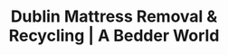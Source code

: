 ---
layout: location.njk
title: "Dublin Mattress Removal & Recycling | A Bedder World"
description: "Professional mattress removal in Dublin, OH. Next-day pickup for Cardinal Health professionals, Irish Festival community & Columbus commuter families. Corporate headquarters specialists starting $125."
permalink: "/mattress-removal/ohio/columbus/dublin/"
city: "Dublin"
state: "Ohio"
stateAbbr: "OH"
stateSlug: "ohio"
parentMetro: "Columbus"
tier: 3
coordinates: 
  lat: 40.0992
  lng: -83.1141
pricing:
  startingPrice: 125
  single: 125
  queen: 155
  king: 180
  boxSpring: 30
zipCodes: ["43016", "43017", "43026", "43235"]
neighborhoods: [
  {
    "name": "Muirfield Village",
    "zipCodes": ["43017"]
  },
  {
    "name": "Ballantrae",
    "zipCodes": ["43017"]
  },
  {
    "name": "Wyandotte Woods",
    "zipCodes": ["43016"]
  },
  {
    "name": "Historic Dublin",
    "zipCodes": ["43017"]
  },
  {
    "name": "Bridge Park",
    "zipCodes": ["43017"]
  },
  {
    "name": "Cardinal Health Campus District",
    "zipCodes": ["43017"]
  },
  {
    "name": "Riverside Crossing",
    "zipCodes": ["43017"]
  },
  {
    "name": "Scioto Estates",
    "zipCodes": ["43016"]
  },
  {
    "name": "Indian Run Meadows",
    "zipCodes": ["43016"]
  },
  {
    "name": "Tartan Ridge",
    "zipCodes": ["43017"]
  },
  {
    "name": "Asherton",
    "zipCodes": ["43016"]
  },
  {
    "name": "Wedgewood Hills",
    "zipCodes": ["43016"]
  }
]
nearbyCities:
  - name: "Columbus"
    slug: "columbus"
    distance: 15
    isSuburb: false
  - name: "Hilliard"
    slug: "hilliard"
    distance: 8
    isSuburb: true
  - name: "Reynoldsburg"
    slug: "reynoldsburg"
    distance: 25
    isSuburb: true
  - name: "Grove City"
    slug: "grove-city"
    distance: 20
    isSuburb: true
reviews:
  count: 5
  featured:
    - author: "Corporate Relations - Cardinal Health"
      rating: 5
      text: "Professional service that meets our Fortune 500 standards. Handled employee relocations with complete discretion and efficiency."
      neighborhood: "Cardinal Health Campus District"
    - author: "Jennifer M."
      rating: 5
      text: "Muirfield Village HOA requirements are strict, but they understood all protocols and completed pickup without any issues. Will use again."
      neighborhood: "Muirfield Village"
    - author: "David K."
      rating: 5
      text: "Bridge Park condo access during Irish Festival weekend - busy time but they managed logistics perfectly around the crowds."
      neighborhood: "Bridge Park"
    - author: "Lisa S."
      rating: 5
      text: "Outstanding service."
      neighborhood: "Ballantrae"
    - author: "Michael R."
      rating: 5
      text: "Columbus commute means early mornings and late evenings. They accommodated my schedule perfectly with evening pickup. Professional crew that respects our neighborhood's standards."
      neighborhood: "Historic Dublin"
pageContent:
  heroDescription: "Professional mattress removal serving Dublin, Ohio's Irish heritage community and corporate hub. Expert pickup from Fortune 500 campuses, luxury golf communities, and Historic Dublin neighborhoods with next-day service  Corporate-grade standards and eco-friendly recycling included. Over 1 million mattresses recycled nationwide."

  aboutService: "Our professional mattress removal service brings specialized expertise to Dublin's unique identity as Ohio's premier Irish heritage community and Columbus suburb, home to Fortune 500 headquarters including Cardinal Health and Wendy's. Having responsibly recycled over 1 million mattresses nationwide, we understand the demanding schedules of corporate executives and Columbus commuters, the logistics complexities of golf communities like Muirfield Village, and the quality expectations of this educated and successful community. We provide complete mattress pickup services from Dublin's distinctive housing landscape - from exclusive Muirfield Village estates and Ballantrae developments to modern Bridge Park condominiums, Historic Dublin cobblestone district homes, and executive neighborhoods throughout Scioto River corridor communities. Our licensed removal team coordinates around Columbus metro commuting schedules, understands corporate campus protocols for Cardinal Health and other Fortune 500 facilities, and navigates Dublin's residential requirements while serving the unique demands of a community that hosts the world's largest 3-day Irish festival and maintains high service standards. Every service includes complete sleep system disassembly, box spring separation, and proper disposal coordination with all necessary documentation for community management, corporate facility requirements, and the specialized needs of Dublin's distinguished corporate and cultural lifestyle."

  serviceAreasIntro: "Expert mattress pickup throughout Dublin's prestigious neighborhoods, from Fortune 500 corporate districts to luxury golf communities:"

  regulationsCompliance: "Dublin's waste management coordinates with Rumpke systems and specialized protocols for Fortune 500 corporate campuses and luxury community requirements. Our service integrates with Wednesday municipal collection schedules while maintaining comprehensive licensing for corporate facility coordination and Columbus metro convenience. Having recycled over 1 million mattresses nationwide, we provide documentation meeting Cardinal Health campus standards, luxury HOA requirements, and premium residential protocols, ensuring compliance during corporate relocations, Columbus commuter transitions, and the unique demands of serving Ohio's most affluent corporate community."

  environmentalImpact: "Through strategic partnerships with Columbus metro recycling facilities, our Dublin service transforms discarded mattresses into valuable regional resources while supporting the corporate community's environmental leadership and Irish heritage sustainability initiatives. Each mattress diverts 40 pounds of recoverable materials from Franklin County landfills, with steel components becoming infrastructure materials for Columbus metro construction projects and foam elements converted to insulation for both luxury residential development and corporate facility construction throughout central Ohio. Our regional processing network keeps Dublin mattresses within the Columbus metro ecosystem, minimizing transport emissions while creating sustainable jobs in the expanding green economy. This approach directly supports Cardinal Health's corporate sustainability goals and Dublin's environmental stewardship values while contributing to Ohio's circular economy leadership. Over the past 25 months, we've redirected 2,180 Dublin mattresses from waste streams, representing 87,200 pounds of materials channeled into productive Columbus metro applications. By maintaining local processing partnerships, we strengthen the regional circular economy while honoring Dublin's transformation into Ohio's premier corporate and cultural destination through sustainable material recovery practices that support both luxury living and corporate excellence."

  howItWorksScheduling: "Next-day pickup available with flexible scheduling for Columbus commuters, Fortune 500 employees, and luxury community residents. Evening and weekend appointments accommodate corporate schedules, Columbus metro commuting patterns, and premium property management timing throughout Franklin County."

  howItWorksService: "Professional removal team specializes in both corporate campus protocols and luxury community requirements. We coordinate around Fortune 500 business schedules, handle luxury golf community logistics for exclusive developments and corporate housing, and navigate Dublin's unique blend of Irish heritage charm and corporate excellence throughout central Ohio."

  howItWorksDisposal: "Licensed transport to certified Columbus metro recycling facilities where materials support regional construction and Dublin corporate campus development projects. Steel becomes infrastructure materials while foam and fabric become insulation for both luxury residential construction and Fortune 500 facility development initiatives."

  sidebarStats:
    mattressesRemoved: "2,180"
localRegulations: "Dublin's mattress disposal regulations require residents to schedule bulky waste pickup through Rumpke Waste & Recycling with 24-48 hour advance notice, available only on designated collection days twice monthly with additional fees of $40-70 per mattress. The city prohibits mattress placement with regular Wednesday trash collection and requires proper containment for water-damaged items. Golf communities like Muirfield Village and Ballantrae have additional HOA restrictions regarding pickup timing and contractor approval, while corporate campuses require specialized documentation and security protocols. Our professional service provides a superior alternative by offering next-day pickup at competitive rates, understanding all community and corporate facility requirements, eliminating scheduling conflicts with municipal pickup limitations, handling proper disposal documentation, and providing professional service standards that meet Dublin's community expectations - making mattress removal convenient, professional, and environmentally responsible for Dublin residents."
faqs:
  - question: "How quickly can you remove my mattress in Dublin?"
    answer: "We offer next-day pickup throughout Dublin with scheduling designed for Columbus commuters, Fortune 500 employees, and luxury community residents. Evening appointments available after corporate hours, weekend slots for busy executive schedules, and coordinated timing around Dublin Irish Festival events and premium property management considerations."
    
  - question: "Do you work with Fortune 500 corporate campuses and facilities?"
    answer: "Absolutely. We understand corporate protocols for Cardinal Health, Wendy's, Stanley Steemer, and other major employers headquartered in Dublin. Our team is familiar with corporate security procedures, employee relocation services, and the professional standards expected by Fortune 500 companies."
    
  - question: "Can you handle luxury community requirements and HOA protocols?"
    answer: "Yes, our team specializes in serving Muirfield Village, Ballantrae, Wyandotte Woods, and other exclusive developments. We understand HOA approval processes, gated community access procedures, and the premium service standards expected in Dublin's most prestigious neighborhoods."
    
  - question: "What's included in your Dublin mattress removal service?"
    answer: "Complete service includes pickup from any location in your home or corporate facility, specialized equipment for both luxury residential and corporate campus access, coordination around commuter and business schedules, Irish Festival event consideration, and transport to certified Columbus metro recycling facilities. We handle all municipal coordination, HOA documentation, and corporate facility requirements."
    
  - question: "Do you accommodate Columbus metro commuter schedules?"
    answer: "Definitely. Our team understands that 83% of Dublin residents work outside the city with demanding commute schedules. We provide early morning and evening appointments that work around I-270 traffic patterns and Columbus downtown work schedules throughout central Ohio."
    
  - question: "Do you serve all Dublin ZIP codes and neighborhoods?"
    answer: "Yes, we serve all Dublin areas including ZIP codes 43016, 43017, 43026, and 43235. From Muirfield Village to Bridge Park, Cardinal Health Campus District to Historic Dublin, Ballantrae to Scioto Estates - complete coverage with no additional fees for luxury community access, corporate facility coordination, or Irish Festival event timing."
    
  - question: "How do you coordinate with corporate and luxury community schedules?"
    answer: "We understand that Dublin residents work at Fortune 500 companies and live in exclusive communities with unique timing demands. Our flexible scheduling accommodates corporate relocations, executive travel, luxury community HOA requirements, Irish Festival activities, and the professional obligations common in Ohio's most affluent corporate suburb."
    
  - question: "What happens to mattresses after pickup in Dublin?"
    answer: "Mattresses go to licensed Columbus metro recycling facilities where steel springs, foam, and fabric are separated for reuse in regional construction and corporate campus development projects. This creates a local circular economy supporting both Dublin's luxury residential growth and Columbus metro sustainability initiatives while keeping materials out of landfills."
---